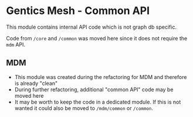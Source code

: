 # Gentics Mesh - Common API

This module contains internal API code which is not graph db specific.

Code from `/core` and `/common` was moved here since it does not require the `mdm` API.

## MDM 

* This module was created during the refactoring for MDM and therefore is already "clean"
* During further refactoring, additional "common API" code may be moved here
* It may be worth to keep the code in a dedicated module. If this is not wanted it could also be moved to `/mdm/common` or `/common`.
